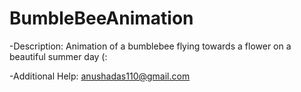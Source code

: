 # BumbleBeeAnimation
-Description:
Animation of a bumblebee flying towards a flower on a beautiful summer day (:

-Additional Help:
anushadas110@gmail.com
